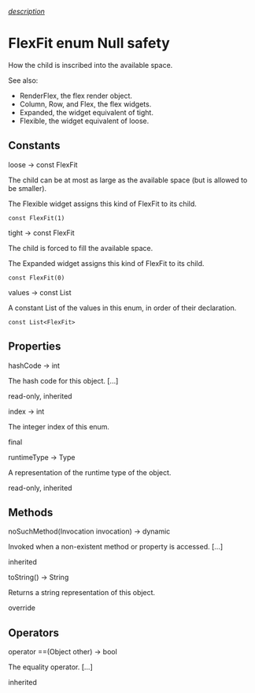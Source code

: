 [*description*][description]

# FlexFit enum Null safety #

How the child is inscribed into the available space.

See also:

 *  RenderFlex, the flex render object.
 *  Column, Row, and Flex, the flex widgets.
 *  Expanded, the widget equivalent of tight.
 *  Flexible, the widget equivalent of loose.

## Constants ##

loose → const FlexFit

The child can be at most as large as the available space (but is allowed to be smaller).

The Flexible widget assigns this kind of FlexFit to its child.

`const FlexFit(1)`

tight → const FlexFit

The child is forced to fill the available space.

The Expanded widget assigns this kind of FlexFit to its child.

`const FlexFit(0)`

values → const List<FlexFit>

A constant List of the values in this enum, in order of their declaration.

`const List<FlexFit>`

## Properties ##

hashCode → int

The hash code for this object. \[...\]

read-only, inherited

index → int

The integer index of this enum.

final

runtimeType → Type

A representation of the runtime type of the object.

read-only, inherited

## Methods ##

noSuchMethod(Invocation invocation) → dynamic

Invoked when a non-existent method or property is accessed. \[...\]

inherited

toString() → String

Returns a string representation of this object.

override

## Operators ##

operator ==(Object other) → bool

The equality operator. \[...\]

inherited


[description]: https://github.com/flutter/flutter/blob/master/packages/flutter/lib/src/rendering/flex.dart#L21